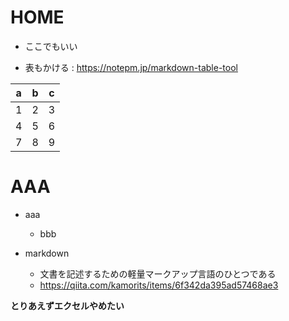 # HOME

- ここでもいい


- 表もかける : https://notepm.jp/markdown-table-tool

| a   | b   | c   | 
| --- | --- | --- | 
| 1   | 2   | 3   | 
| 4   | 5   | 6   | 
| 7   | 8   | 9   | 

# AAA

- aaa
  - bbb

- markdown
  - 文書を記述するための軽量マークアップ言語のひとつである
  - https://qiita.com/kamorits/items/6f342da395ad57468ae3


**とりあえずエクセルやめたい**
